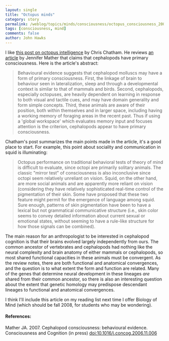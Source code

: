 ```yaml
---
layout: single 
title: "Octopus minds" 
category: story
permalink: /weblog/topics/minds/consciousness/octopus_consciousness_2007.html
tags: [consciousness, mind] 
comments: false 
author: John Hawks 
---
```



<p>
I like <a href="http://scienceblogs.com/developingintelligence/2007/04/platformindependent_intelligen.php#more">this post on octopus intelligence</a> by Chris Chatham. He reviews <a href="http://dx.doi.org/10.1016/j.concog.2006.11.006">an article</a> by Jennifer Mather that claims that cephalopods have primary consciousness. Here is the article's abstract:
</p>

<blockquote>Behavioural evidence suggests that cephalopod molluscs may have a form of primary consciousness. First, the linkage of brain to behaviour seen in lateralization, sleep and through a developmental context is similar to that of mammals and birds. Second, cephalopods, especially octopuses, are heavily dependent on learning in response to both visual and tactile cues, and may have domain generality and form simple concepts. Third, these animals are aware of their position, both within themselves and in larger space, including having a working memory of foraging areas in the recent past. Thus if using a 'global workspace' which evaluates memory input and focuses attention is the criterion, cephalopods appear to have primary consciousness.</blockquote>

<p>
Chatham's post summarizes the main points made in the article, it's a good place to start. For example, this point about sociality and communication in squid is illuminating:
</p>

<blockquote>Octopus performance on traditional behavioral tests of theory of mind is difficult to evaluate, since octopi are primarily solitary animals. The classic "mirror test" of consciousness is also inconclusive since octopi seem relatively unreliant on vision. Squid, on the other hand, are more social animals and are apparently more reliant on vision (considering they have relatively sophisticated real-time control of the pigmentation of their skin. Some have proposed that these two feature might permit for the emergence of language among squid. Sure enough, patterns of skin pigmentation have been to have a lexical but not grammatical communicative structure (i.e., skin color seems to convey detailed information about current sexual or emotional states, without seeming to have a rule-like structure for how those signals can be combined).</blockquote>

<p>
The main reason for an anthropologist to be interested in cephalopod cognition is that their brains evolved largely independently from ours. The common ancestor of vertebrates and cephalopods had nothing like the neural complexity and brain anatomy of either mammals or cephalopods, so most shared functional capacities in these animals must be convergent. As the review notes, there are both functional and anatomical convergences, and the question is to what extent the form and function are related. Many of the genes that determine neural development in these lineages <i>are</i> shared from their common ancestor, so there is also an interesting question about the extent that genetic homology may predispose descendant lineages to functional and anatomical convergences. 
</p>

<p>
I think I'll include this article on my reading list next time I offer Biology of Mind (which should be fall 2008, for students who may be wondering). 
</p>

<h4>References:</h4>

<p class="cite">Mather JA. 2007. Cephalopod consciousness: behavioural evidence. Consciousness and Cognition (in press) <a href="http://dx.doi.org/10.1016/j.concog.2006.11.006">doi:10.1016/j.concog.2006.11.006</a></p>

